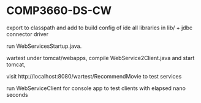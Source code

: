 # COMP3660-DS-CW

export to classpath and add to build config of ide all libraries in lib/  + jdbc connector driver

run WebServicesStartup.java.

wartest under tomcat/webapps, 
compile WebService2Client.java and start tomcat, 

visit http://localhost:8080/wartest/RecommendMovie to test services

run WebServiceClient for console app to test clients with elapsed nano seconds



